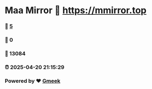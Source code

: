 # Maa Mirror :link: https://mmirror.top 
### :page_facing_up: [5](https://mmirror.top/tag.html) 
### :speech_balloon: 0 
### :hibiscus: 13084 
### :alarm_clock: 2025-04-20 21:15:29 
### Powered by :heart: [Gmeek](https://github.com/Meekdai/Gmeek)
